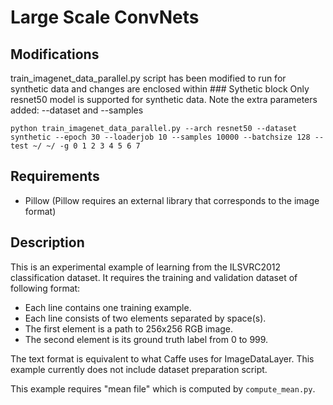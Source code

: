 # Large Scale ConvNets

## Modifications
train_imagenet_data_parallel.py script has been modified to run for synthetic data and changes are enclosed within ### Sythetic block
Only resnet50 model is supported for synthetic data. Note the extra parameters added: --dataset and --samples

```
python train_imagenet_data_parallel.py --arch resnet50 --dataset synthetic --epoch 30 --loaderjob 10 --samples 10000 --batchsize 128 --test ~/ ~/ -g 0 1 2 3 4 5 6 7
```

## Requirements

- Pillow (Pillow requires an external library that corresponds to the image format)

## Description

This is an experimental example of learning from the ILSVRC2012 classification dataset.
It requires the training and validation dataset of following format:

* Each line contains one training example.
* Each line consists of two elements separated by space(s).
* The first element is a path to 256x256 RGB image.
* The second element is its ground truth label from 0 to 999.

The text format is equivalent to what Caffe uses for ImageDataLayer.
This example currently does not include dataset preparation script.

This example requires "mean file" which is computed by `compute_mean.py`.
